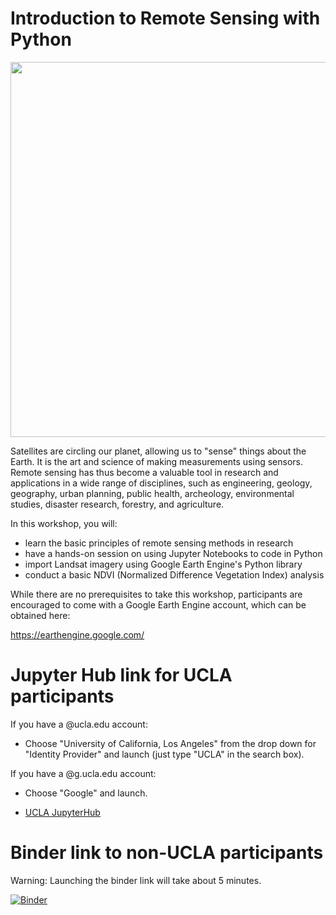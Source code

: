 # Introduction to Remote Sensing with Python

<img src="images/remote2.png" width=600>

Satellites are circling our planet, allowing us to "sense" things about the Earth. It is the art and science of making measurements using sensors. Remote sensing has thus become a valuable tool in research and applications in a wide range of disciplines, such as engineering, geology, geography, urban planning, public health, archeology, environmental studies, disaster research, forestry, and agriculture.

In this workshop, you will:

- learn the basic principles of remote sensing methods in research
- have a hands-on session on using Jupyter Notebooks to code in Python
- import Landsat imagery using Google Earth Engine's Python library
- conduct a basic NDVI (Normalized Difference Vegetation Index) analysis

While there are no prerequisites to take this workshop, participants are encouraged to come with a Google Earth Engine account, which can be obtained here:

https://earthengine.google.com/

# Jupyter Hub link for UCLA participants

If you have a @ucla.edu account:

- Choose "University of California, Los Angeles" from the drop down for "Identity Provider" and launch (just type "UCLA" in the search box).

If you have a @g.ucla.edu account:

- Choose "Google" and launch.

- [UCLA JupyterHub](https://jupyter.idre.ucla.edu/hub/user-redirect/git-pull?repo=https%3A%2F%2Fgithub.com%2Fyohman%2Fworkshop-remote-sensing&urlpath=lab%2Ftree%2Fworkshop-remote-sensing%2FRemote+Sensing+Camp.ipynb&branch=main)


# Binder link to non-UCLA participants

Warning: Launching the binder link will take about 5 minutes.

[![Binder](https://mybinder.org/badge_logo.svg)](https://mybinder.org/v2/gh/benjum/workshop-remote-sensing/HEAD?filepath=Remote%20Sensing%20Camp.ipynb)
